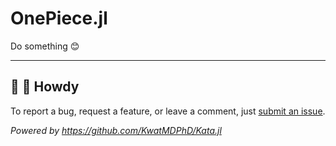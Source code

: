 # OnePiece.jl

Do something :blush:

---

## :wave: :cowboy_hat_face: Howdy

To report a bug, request a feature, or leave a comment, just [submit an issue](https://github.com/KwatMDPhD/OnePiece.jl/issues/new/choose).

_Powered by https://github.com/KwatMDPhD/Kata.jl_

